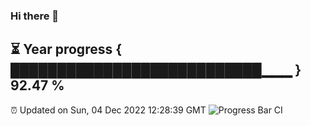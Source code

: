 ### Hi there 👋
⏳ Year progress { ███████████████████████████▁▁▁ } 92.47 %
---
⏰ Updated on Sun, 04 Dec 2022 12:28:39 GMT
![Progress Bar CI](https://github.com/liununu/liununu/workflows/Progress%20Bar%20CI/badge.svg)
